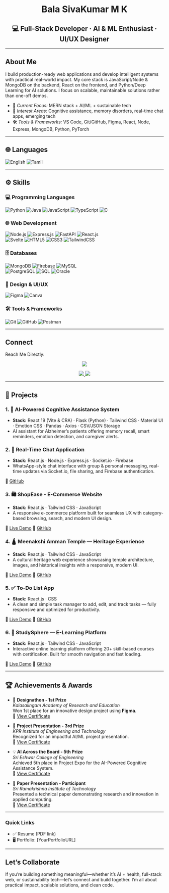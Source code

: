 <div align="center">
  <h1> Bala SivaKumar M K</h1>
  <h2><b>💻 Full-Stack Developer · AI & ML Enthusiast · UI/UX Designer  </b></h2>
</div>

---

## About Me  
I build production-ready web applications and develop intelligent systems with practical real-world impact. My core stack is JavaScript/Node & MongoDB on the backend, React on the frontend, and Python/Deep Learning for AI solutions. I focus on scalable, maintainable solutions rather than one-off demos.

- 🎯 *Current Focus:* MERN stack + AI/ML + sustainable tech  
- 🧠 *Interest Areas:* Cognitive assistance, memory disorders, real-time chat apps, emerging tech  
- 🛠 *Tools & Frameworks:* VS Code, Git/GitHub, Figma, React, Node, Express, MongoDB, Python, PyTorch

---

## 🌐 Languages
![English](https://img.shields.io/badge/English-0078D6?style=for-the-badge&logo=google-translate&logoColor=white)
![Tamil](https://img.shields.io/badge/Tamil-A52A2A?style=for-the-badge)

---

## ⚙️ Skills
<h3>💻 Programming Languages</h3>
<p>
  <img src="https://img.shields.io/badge/Python-3776AB?style=for-the-badge&logo=python&logoColor=white" alt="Python" />
  <img src="https://img.shields.io/badge/Java-007396?style=for-the-badge&logo=openjdk&logoColor=white" alt="Java" />
  <img src="https://img.shields.io/badge/JavaScript-F7DF1E?style=for-the-badge&logo=javascript&logoColor=black" alt="JavaScript" />
  <img src="https://img.shields.io/badge/TypeScript-007ACC?style=for-the-badge&logo=typescript&logoColor=white" alt="TypeScript" />
  <img src="https://img.shields.io/badge/C-00599C?style=for-the-badge&logo=c&logoColor=white" alt="C" />
</p>

<h3>🌐 Web Development</h3>
<p>
  <img src="https://img.shields.io/badge/Node.js-339933?style=for-the-badge&logo=node.js&logoColor=white" alt="Node.js" />
  <img src="https://img.shields.io/badge/Express.js-000000?style=for-the-badge&logo=express&logoColor=white" alt="Express.js" />
  <img src="https://img.shields.io/badge/FastAPI-009688?style=for-the-badge&logo=fastapi&logoColor=white" alt="FastAPI" />
  <img src="https://img.shields.io/badge/React.js-61DAFB?style=for-the-badge&logo=react&logoColor=black" alt="React.js" />
  <br />
  <img src="https://img.shields.io/badge/Svelte-FF3E00?style=for-the-badge&logo=svelte&logoColor=white" alt="Svelte" />
  <img src="https://img.shields.io/badge/HTML5-E34F26?style=for-the-badge&logo=html5&logoColor=white" alt="HTML5" />
  <img src="https://img.shields.io/badge/CSS3-1572B6?style=for-the-badge&logo=css3&logoColor=white" alt="CSS3" />
  <img src="https://img.shields.io/badge/TailwindCSS-38B2AC?style=for-the-badge&logo=tailwind-css&logoColor=white" alt="TailwindCSS" />
</p>

<h3>🗄️ Databases</h3>
<p>
  <img src="https://img.shields.io/badge/MongoDB-47A248?style=for-the-badge&logo=mongodb&logoColor=white" alt="MongoDB" />
  <img src="https://img.shields.io/badge/Firebase-FFCA28?style=for-the-badge&logo=firebase&logoColor=black" alt="Firebase" />
  <img src="https://img.shields.io/badge/MySQL-4479A1?style=for-the-badge&logo=mysql&logoColor=white" alt="MySQL" />
  <br /> 
  <img src="https://img.shields.io/badge/PostgreSQL-4169E1?style=for-the-badge&logo=postgresql&logoColor=white" alt="PostgreSQL" />
  <img src="https://img.shields.io/badge/SQL-336791?style=for-the-badge&logo=database&logoColor=white" alt="SQL" />
  <img src="https://img.shields.io/badge/Oracle-F80000?style=for-the-badge&logo=oracle&logoColor=white" alt="Oracle" />
</p>

<h3>🎨 Design & UI/UX</h3>
<p>
  <img src="https://img.shields.io/badge/Figma-F24E1E?style=for-the-badge&logo=figma&logoColor=white" alt="Figma" />
  <img src="https://img.shields.io/badge/Canva-00C4CC?style=for-the-badge&logo=canva&logoColor=white" alt="Canva" />
</p>

<h3>🛠 Tools & Frameworks</h3>
<p>
  <img src="https://img.shields.io/badge/Git-F05032?style=for-the-badge&logo=git&logoColor=white" alt="Git" />
  <img src="https://img.shields.io/badge/GitHub-181717?style=for-the-badge&logo=github&logoColor=white" alt="GitHub" />
  <img src="https://img.shields.io/badge/Postman-FF6C37?style=for-the-badge&logo=postman&logoColor=white" alt="Postman" />
</p>

---

<h2> Connect </h2>
<p> Reach Me Directly:</p>

<p align="center">
  <a href="mailto:balasivakumar027@gmail.com">
    <img src="https://img.shields.io/badge/Gmail-balasivakumar027%40gmail.com-D14836?style=for-the-badge&logo=gmail&logoColor=white">
  </a>
</p>
<p align="center">
  <a href="https://www.linkedin.com/in/balasivakumar-mk/">
    <img src="https://img.shields.io/badge/LinkedIn-Bala%20Sivakumar-0077B5?style=for-the-badge&logo=linkedin&logoColor=white">
  </a>
  <a href="https://github.com/BalaSivaKumar27">
    <img src="https://img.shields.io/badge/GitHub-BalaSivaKumar27-181717?style=for-the-badge&logo=github&logoColor=white">
  </a>
</p>

--- 

## 🧩 Projects  

### 1. 🧠 AI-Powered Cognitive Assistance System  
  - **Stack:** React 19 (Vite & CRA) · Flask (Python) · Tailwind CSS · Material UI · Emotion CSS · Pandas · Axios · CSV/JSON Storage  
  - AI assistant for Alzheimer’s patients offering memory recall, smart reminders, emotion detection, and caregiver alerts.

### 2. 💬 Real-Time Chat Application  
  - **Stack:** React.js · Node.js · Express.js · Socket.io · Firebase  
  - WhatsApp-style chat interface with group & personal messaging, real-time updates via Socket.io, file sharing, and Firebase authentication.

🔗 [GitHub](https://github.com/BalaSivaKumar27/RealTime-Chat-App)  

### 3. 🛍️ ShopEase - E-Commerce Website  
  - **Stack:** React.js · Tailwind CSS · JavaScript  
  - A responsive e-commerce platform built for seamless UX with category-based browsing, search, and modern UI design.  

🔗 [Live Demo](https://shop-ease-e-commerce-website-plum.vercel.app/) 🔗 [GitHub](https://github.com/BalaSivaKumar27/ShopEase-E-Commerce-Website)  

### 4. 🛕 Meenakshi Amman Temple — Heritage Experience  
  - **Stack:** React.js · Tailwind CSS · JavaScript  
  - A cultural heritage web experience showcasing temple architecture, images, and historical insights with a responsive, modern UI.

🔗 [Live Demo](https://meenakshi-amman-temple.vercel.app/) 🔗 [GitHub](https://github.com/BalaSivaKumar27/Meenakshi-Amman-Temple)  

### 5. ✅ To-Do List App  
  - **Stack:** React.js · CSS  
  - A clean and simple task manager to add, edit, and track tasks — fully responsive and optimized for productivity.

🔗 [Live Demo](https://to-do-list-lilac-three-42.vercel.app/) 🔗 [GitHub](https://github.com/BalaSivaKumar27/To-do-listm)  

### 6. 📘 StudySphere — E-Learning Platform  
  - **Stack:** React.js · Tailwind CSS · JavaScript  
  - Interactive online learning platform offering 20+ skill-based courses with certification. Built for smooth navigation and fast loading.  

🔗 [Live Demo](https://study-sphere-omega-olive.vercel.app/) 🔗 [GitHub](https://github.com/BalaSivaKumar27/StudySphere-)  

---

## 🏆 Achievements & Awards  

- 🥇 **Designathon - 1st Prize**  
  *Kalasalingam Academy of Research and Education*  
  Won 1st place for an innovative design project using **Figma**.  
  📜 [View Certificate](https://ik.imagekit.io/SivaKumar/Certificates/Kalasalingam.jpg?updatedAt=1751303162762)

- 🥉 **Project Presentation - 3rd Prize**  
  *KPR Institute of Engineering and Technology*  
  Recognized for an impactful AI/ML project presentation.  
  📜 [View Certificate](https://ik.imagekit.io/SivaKumar/Certificates/KPR.jpg?updatedAt=1751303160926)

- 💡 **AI Across the Board - 5th Prize**  
  *Sri Eshwar College of Engineering*  
  Achieved 5th place in Project Expo for the AI-Powered Cognitive Assistance System.  
  📜 [View Certificate](https://ik.imagekit.io/SivaKumar/Certificates/Sri_Eshwar.jpg?updatedAt=1751303161371)

- 📄 **Paper Presentation - Participant**  
  *Sri Ramakrishna Institute of Technology*  
  Presented a technical paper demonstrating research and innovation in applied computing.  
  📜 [View Certificate](https://ik.imagekit.io/SivaKumar/Certificates/Sri%20Ramakrishna.jpg?updatedAt=1751303161858)
  
---

### Quick Links  
- ✅ Resume (PDF link)  
- 🖥 Portfolio: [YourPortfolioURL] 
---

## Let’s Collaborate  
If you’re building something meaningful—whether it’s AI + health, full-stack web, or sustainability tech—let’s connect and build together. I’m all about practical impact, scalable solutions, and clean code.  
